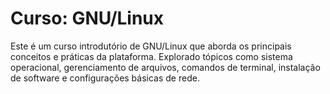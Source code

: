# Curso: GNU/Linux

Este é um curso introdutório de GNU/Linux que aborda os principais conceitos e práticas da plataforma. Explorado tópicos como sistema operacional, gerenciamento de arquivos, comandos de terminal, instalação de software e configurações básicas de rede.
